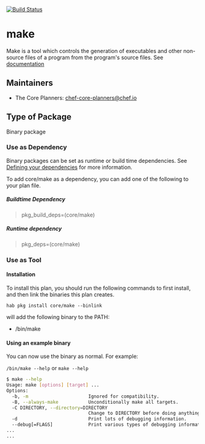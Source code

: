 [![Build Status](https://dev.azure.com/chefcorp-partnerengineering/Chef%20Base%20Plans/_apis/build/status/chef-base-plans.make?branchName=master)](https://dev.azure.com/chefcorp-partnerengineering/Chef%20Base%20Plans/_build/latest?definitionId=69&branchName=master)

# make

Make is a tool which controls the generation of executables and other non-source files of a program from the program's source files. See [documentation](https://www.gnu.org/software/make/)

## Maintainers

* The Core Planners: <chef-core-planners@chef.io>

## Type of Package

Binary package

### Use as Dependency

Binary packages can be set as runtime or build time dependencies. See [Defining your dependencies](https://www.habitat.sh/docs/developing-packages/developing-packages/#sts=Define%20Your%20Dependencies) for more information.

To add core/make as a dependency, you can add one of the following to your plan file.

##### Buildtime Dependency

> pkg_build_deps=(core/make)

##### Runtime dependency

> pkg_deps=(core/make)

### Use as Tool

#### Installation

To install this plan, you should run the following commands to first install, and then link the binaries this plan creates.

``hab pkg install core/make --binlink``

will add the following binary to the PATH:

* /bin/make

#### Using an example binary

You can now use the binary as normal.  For example:

``/bin/make --help`` or ``make --help``

```bash
$ make --help
Usage: make [options] [target] ...
Options:
  -b, -m                      Ignored for compatibility.
  -B, --always-make           Unconditionally make all targets.
  -C DIRECTORY, --directory=DIRECTORY
                              Change to DIRECTORY before doing anything.
  -d                          Print lots of debugging information.
  --debug[=FLAGS]             Print various types of debugging information.
...
...
```
